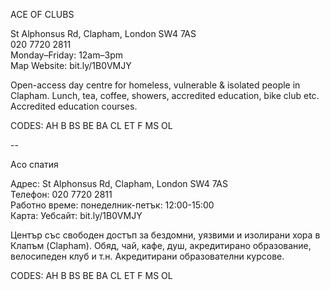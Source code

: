 ACE OF CLUBS

St Alphonsus Rd, Clapham, London SW4 7AS  
020 7720 2811  
Monday–Friday: 12am–3pm  
Map   Website: bit.ly/1B0VMJY  

Open-access day centre for homeless, vulnerable & isolated people in Clapham. Lunch, tea, coffee, showers, accredited education, bike club etc. Accredited education courses.

CODES: AH B BS BE BA CL ET F MS OL

--

Асо спатия

Адрес: St Alphonsus Rd, Clapham, London SW4 7AS  
Телефон: 020 7720 2811  
Работно време: понеделник-петък: 12:00-15:00  
Карта: Уебсайт: bit.ly/1B0VMJY  

Център със свободен достъп за бездомни, уязвими и изолирани хора в Клапъм (Clapham). Обяд, чай, кафе, душ, акредитирано образование, велосипеден клуб и т.н. Акредитирани образователни курсове.

CODES: AH B BS BE BA CL ET F MS OL